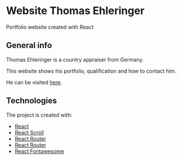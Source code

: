# Website Thomas Ehleringer

Portfolio website created with React

## General info

Thomas Ehleringer is a country appraiser from Germany.

This website shows his portfolio, qualification and how to contact him.

He can be visited [here](https://landgutachter.de/).

## Technologies

The project is created with:

- [React](https://reactjs.org/)
- [React Scroll](https://github.com/fisshy/react-scroll)
- [React Router](https://reactrouter.com/)
- [React Router](https://styled-components.com/)
- [React Fontawesome](https://github.com/FortAwesome/react-fontawesome)
